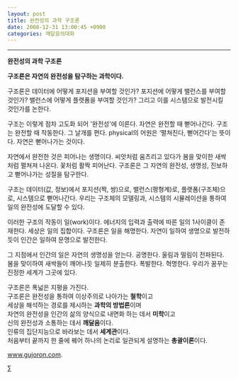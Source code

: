 ```yaml
---
layout: post
title: 완전성의 과학 구조론
date: 2008-12-31 13:00:45 +0900
categories: 깨달음의대화
---
```

****

**완전성의 과학 구조론**

**구조론은 자연의 완전성을 탐구하는 과학이다.** 

구조론은 데이터에 어떻게 포지션을 부여할 것인가? 포지션에 어떻게 밸런스를 부여할 것인가? 밸런스에 어떻게 플랫폼을 부여할 것인가? 그리고 이를 시스템으로 발전시킬 것인가를 논한다. 

구조는 이렇게 점차 고도화 되어 '완전성'에 이른다. 자연은 완전할 때 뻗어나간다. 구조는 완전할 때 작동한다. 그 날개를 편다. physical의 어원은 ‘펼쳐진다, 뻗어간다’는 뜻이다. 자연은 뻗어나가는 것이다. 

자연에서 완전한 것은 피어나는 생명이다. 씨앗처럼 움츠리고 있다가 봄을 맞이한 새싹처럼 펼쳐져 나온다. 꽃처럼 활짝 피어난다. 구조론은 그 자연의 완전성, 생명성, 진보하고 뻗어나가는 성질을 탐구한다. 

구조는 데이터(값, 정보)에서 포지션(짝, 쌍)으로, 밸런스(평형계)로, 플랫폼(구조체)으로, 시스템으로 뻗어나간다. 우리는 구조체의 모델링과, 시스템의 시뮬레이션을 통하여 일의 완전성에 도달할 수 있다.

이러한 구조의 작동이 일(work)이다. 에너지의 입력과 출력에 따른 일의 1사이클이 존재한다. 세상은 일의 집합이다. 구조론은 일을 해명한다. 자연이 일하여 생명으로 발전하듯이 인간은 일하여 문명으로 발전한다. 

그 지점에서 인간의 일은 자연의 생명성을 얻는다. 공명한다. 울림과 떨림이 전파된다. 봄을 맞이하여 새싹들이 깨어나듯 일제히 분출한다. 폭발한다. 혁명한다. 우리가 꿈꾸는 진정한 세계가 그곳에 있다. 

구조론은 폭넓은 지평을 가진다.   
구조론은 완전성을 통하여 이상주의로 나아가는 **철학**이고   
세상을 해석하는 경로를 제시하는 **과학의 방법론**이며   
자연의 완전성을 인간의 삶의 양식으로 내면화 하는 데서 **미학**이고   
신의 완전성과 소통하는 데서 **깨달음**이다.   
인류의 집단지능으로 바라보는 데서 **세계관**이다.  
처음부터 끝까지 한 줄에 꿰어 하나의 논리로 일관되게 설명하는 **총괄이론**이다.



www.gujoron.com.

∑